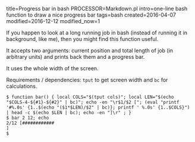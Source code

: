 title=Progress bar in bash
PROCESSOR=Markdown.pl
intro=one-line bash function to draw a nice progress bar
tags=bash
created=2016-04-07
modified=2016-12-12
modified_now=1

If you happen to look at a long running job in bash
(instead of running it in background, like me),
then you might find this function useful.

It accepts two arguments: current position and total length of job
(in arbitrary units)
and prints back them and a progress bar.

It uses the whole width of the screen.

Requirements / dependencies:
`tput` to get screen width and
`bc` for calculations.

	$ function bar() { local COLS="$(tput cols)"; local LEN="$(echo "$COLS-4-${#1}-${#2}" | bc)"; echo -en "\r$1/$2 ["; (eval "printf '#%.0s' {1..$(echo "($1*$LEN)/$2" | bc)}; printf ' %.0s' {1..$COLS}") | head -c $(echo $LEN | bc); echo -en "]\r" ; }
	$ bar 2 12; echo
	2/12 [############                                                             ]
	$
